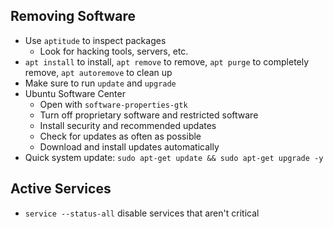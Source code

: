 ## Removing Software
- Use `aptitude` to inspect packages
    - Look for hacking tools, servers, etc.
- `apt install` to install, `apt remove` to remove, `apt purge` to completely remove, `apt autoremove` to clean up
- Make sure to run `update` and `upgrade`
- Ubuntu Software Center
    - Open with `software-properties-gtk`
    - Turn off proprietary software and restricted software
    - Install security and recommended updates
    - Check for updates as often as possible
    - Download and install updates automatically
- Quick system update: `sudo apt-get update && sudo apt-get upgrade -y`
  
## Active Services
- `service --status-all` disable services that aren't critical
